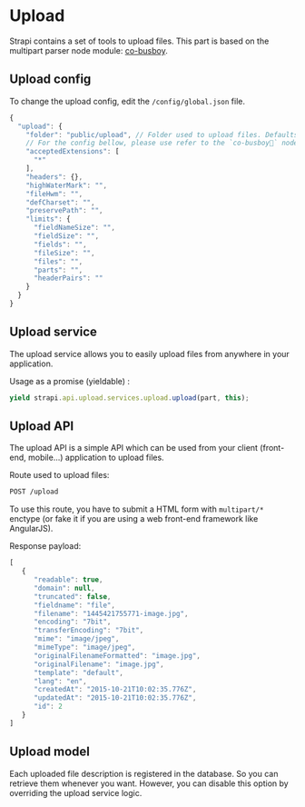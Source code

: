 # Upload

Strapi contains a set of tools to upload files. This part is based on the
multipart parser node module: [co-busboy](https://github.com/cojs/busboy).

## Upload config

To change the upload config, edit the `/config/global.json` file.

```js
{
  "upload": {
    "folder": "public/upload", // Folder used to upload files. Defaults to `public/upload`.
    // For the config bellow, please use refer to the `co-busboy` node module documentation.
    "acceptedExtensions": [
      "*"
    ],
    "headers": {},
    "highWaterMark": "",
    "fileHwm": "",
    "defCharset": "",
    "preservePath": "",
    "limits": {
      "fieldNameSize": "",
      "fieldSize": "",
      "fields": "",
      "fileSize": "",
      "files": "",
      "parts": "",
      "headerPairs": ""
    }
  }
}
```

## Upload service

The upload service allows you to easily upload files from anywhere in your application.

Usage as a promise (yieldable) :

```js
yield strapi.api.upload.services.upload.upload(part, this);
```

## Upload API

The upload API is a simple API which can be used from your client
(front-end, mobile...) application to upload files.

Route used to upload files:

```bash
POST /upload
```

To use this route, you have to submit a HTML form with `multipart/*` enctype
(or fake it if you are using a web front-end framework like AngularJS).

Response payload:

```js
[
   {
      "readable": true,
      "domain": null,
      "truncated": false,
      "fieldname": "file",
      "filename": "1445421755771-image.jpg",
      "encoding": "7bit",
      "transferEncoding": "7bit",
      "mime": "image/jpeg",
      "mimeType": "image/jpeg",
      "originalFilenameFormatted": "image.jpg",
      "originalFilename": "image.jpg",
      "template": "default",
      "lang": "en",
      "createdAt": "2015-10-21T10:02:35.776Z",
      "updatedAt": "2015-10-21T10:02:35.776Z",
      "id": 2
   }
]
```

## Upload model

Each uploaded file description is registered in the database. So you can retrieve
them whenever you want. However, you can disable this option by overriding the
upload service logic.
